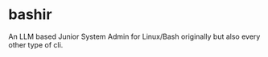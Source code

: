 # bashir
An LLM based Junior System Admin for Linux/Bash originally but also every other type of cli.
